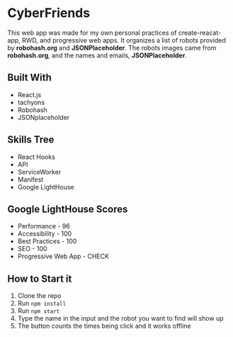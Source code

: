 # CyberFriends
This web app was made for my own personal practices of create-reacat-app, RWD, and progressive web apps.
It organizes a list of robots provided by **robohash.org** and **JSONPlaceholder**.
The robots images came from **robohash.org**, and the names and emails, **JSONPlaceholder**.
## Built With
* React.js
* tachyons
* Robohash
* JSONplaceholder
## Skills Tree
* React Hooks
* API
* ServiceWorker
* Manifest
* Google LightHouse
## Google LightHouse Scores
* Performance - 96
* Accessibility - 100
* Best Practices - 100
* SEO - 100
* Progressive Web App - CHECK
## How to Start it
1. Clone the repo
1. Run `npm install`
1. Run `npm start`
1. Type the name in the input and the robot you want to find will show up
1. The button counts the times being click and it works offline
